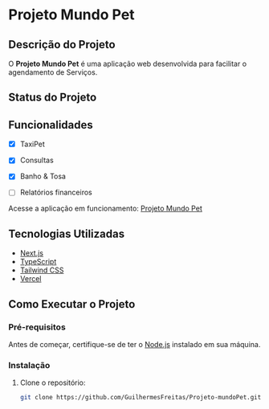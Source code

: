 # Projeto Mundo Pet


## Descrição do Projeto

O **Projeto Mundo Pet** é uma aplicação web desenvolvida para facilitar o agendamento de Serviços.

## Status do Projeto


## Funcionalidades

- [x] TaxiPet
- [x] Consultas
- [x] Banho & Tosa
- [ ] Relatórios financeiros


Acesse a aplicação em funcionamento: [Projeto Mundo Pet](https://projeto-mundo-pet.vercel.app)

## Tecnologias Utilizadas

- [Next.js](https://nextjs.org/)
- [TypeScript](https://www.typescriptlang.org/)
- [Tailwind CSS](https://tailwindcss.com/)
- [Vercel](https://vercel.com/)

## Como Executar o Projeto

### Pré-requisitos

Antes de começar, certifique-se de ter o [Node.js](https://nodejs.org/) instalado em sua máquina.

### Instalação

1. Clone o repositório:

   ```bash
   git clone https://github.com/GuilhermesFreitas/Projeto-mundoPet.git
